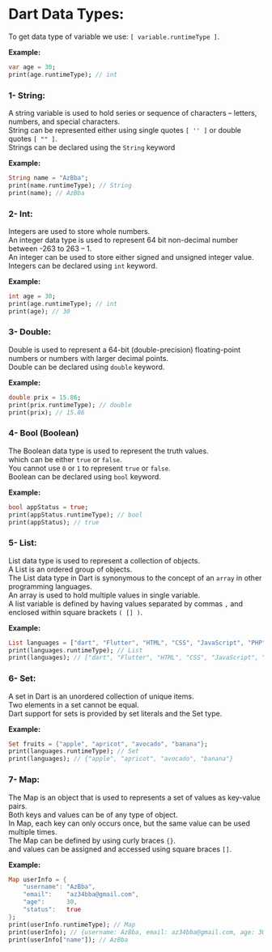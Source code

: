 # Dart Data Types:

To get data type of variable we use: `[ variable.runtimeType ]`. 

**Example:**

```dart
var age = 30;
print(age.runtimeType); // int
```

### 1- String:

A string variable is used to hold series or sequence of characters – letters, numbers, and special characters.  
String can be represented either using single quotes `[ '' ]` or double quotes `[ "" ]`.  
Strings can be declared using the `String` keyword  

**Example:**

```dart
String name = "AzBba";
print(name.runtimeType); // String
print(name); // AzBba
```

### 2- Int:

Integers are used to store whole numbers.  
An integer data type is used to represent 64 bit non-decimal number between -263 to 263 – 1.  
An integer can be used to store either signed and unsigned integer value.  
Integers can be declared using `int` keyword.  

**Example:**

```dart
int age = 30;
print(age.runtimeType); // int
print(age); // 30
```

### 3- Double:

Double is used to represent a 64-bit (double-precision) floating-point numbers or numbers with larger decimal points.  
Double can be declared using `double` keyword.  

**Example:**

```dart
double prix = 15.86;
print(prix.runtimeType); // double
print(prix); // 15.86
```

### 4- Bool (Boolean)

The Boolean data type is used to represent the truth values.  
which can be either `true` or `false`.  
You cannot use `0` or `1` to represent `true` or `false`.  
Boolean can be declared using `bool` keyword. 

**Example:** 

```dart
bool appStatus = true;
print(appStatus.runtimeType); // bool
print(appStatus); // true
```

### 5- List:

List data type is used to represent a collection of objects.  
A List is an ordered group of objects.  
The List data type in Dart is synonymous to the concept of an `array` in other programming languages.  
An array is used to hold multiple values in single variable.  
A list variable is defined by having values separated by commas `,` and enclosed within square brackets `( [] )`.  

**Example:** 

```dart
List languages = ["dart", "Flutter", "HTML", "CSS", "JavaScript", "PHP", "MySQL"];
print(languages.runtimeType); // List
print(languages); // ["dart", "Flutter", "HTML", "CSS", "JavaScript", "PHP", "MySQL"]
```

### 6- Set:

A set in Dart is an unordered collection of unique items.  
Two elements in a set cannot be equal.  
Dart support for sets is provided by set literals and the Set type.  

**Example:** 

```dart
Set fruits = {"apple", "apricot", "avocado", "banana"};
print(languages.runtimeType); // Set
print(languages); // {"apple", "apricot", "avocado", "banana"}
```

### 7- Map:

The Map is an object that is used to represents a set of values as key-value pairs.  
Both keys and values can be of any type of object.  
In Map, each key can only occurs once, but the same value can be used multiple times.  
The Map can be defined by using curly braces `{}`.  
and values can be assigned and accessed using square braces `[]`.  

**Example:** 
```dart
Map userInfo = {
    "username": "AzBba",
    "email":    "az34bba@gmail.com",
    "age":      30,
    "status":   true
};
print(userInfo.runtimeType); // Map
print(userInfo); // {username: AzBba, email: az34bba@gmail.com, age: 30, status: true}
print(userInfo["name"]); // AzBba
```